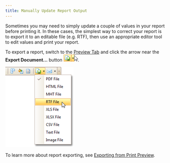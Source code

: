 ```yaml
---
title: Manually Update Report Output
---
```

Sometimes you may need to simply update a couple of values in your report before printing it. In these cases, the simplest way to correct your report is to export it to an editable file (e.g. RTF), then use an appropriate editor tool to edit values and print your report.

To export a report, switch to the [Preview Tab](../../../../../interface-elements-for-desktop/articles/report-designer/report-designer-for-winforms/report-designer-reference/report-designer-ui/preview-tab.md) and click the arrow near the **Export Document...** button ![previewExportArrow](../../../../images/Img7323.png).

![ReportExport](../../../../images/Img9176.png)

To learn more about report exporting, see [Exporting from Print Preview](../../../../../interface-elements-for-desktop/articles/print-preview/print-preview-for-winforms/exporting/exporting-from-print-preview.md).